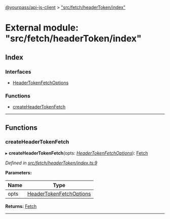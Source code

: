 [@yourpass/api-js-client](../README.md) > ["src/fetch/headerToken/index"](../modules/_src_fetch_headertoken_index_.md)

# External module: "src/fetch/headerToken/index"

## Index

### Interfaces

* [HeaderTokenFetchOptions](../interfaces/_src_fetch_headertoken_index_.headertokenfetchoptions.md)

### Functions

* [createHeaderTokenFetch](_src_fetch_headertoken_index_.md#createheadertokenfetch)

---

## Functions

<a id="createheadertokenfetch"></a>

###  createHeaderTokenFetch

▸ **createHeaderTokenFetch**(opts: *[HeaderTokenFetchOptions](../interfaces/_src_fetch_headertoken_index_.headertokenfetchoptions.md)*): [Fetch](_src_fetch_fetch_.md#fetch)

*Defined in [src/fetch/headerToken/index.ts:9](https://github.com/yourpass/yourpass-api-js-client/blob/760fbb8/src/fetch/headerToken/index.ts#L9)*

**Parameters:**

| Name | Type |
| ------ | ------ |
| opts | [HeaderTokenFetchOptions](../interfaces/_src_fetch_headertoken_index_.headertokenfetchoptions.md) |

**Returns:** [Fetch](_src_fetch_fetch_.md#fetch)

___

